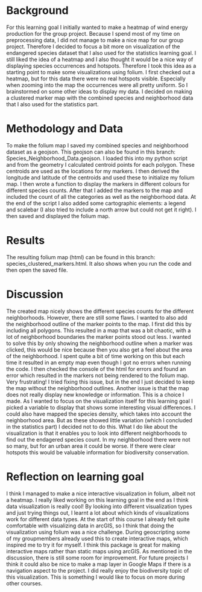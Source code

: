 # Background
For this learning goal I initially wanted to make a heatmap of wind energy production for the group project. Because I spend most of my time on preprocessing data, I did not manage to make a nice map for our group project. Therefore I decided to focus a bit more on visualization of the endangered species dataset that I also used for the statistics learning goal. I still liked the idea of a heatmap and I also thought it would be a nice way of displaying species occurrences and hotspots. Therefore I took this idea as a starting point to make some visualizations using folium. I first checked out a heatmap, but for this data there were no real hotspots visible. Especially when zooming into the map the occurrences were all pretty uniform. So I brainstormed on some other ideas to display my data. I decided on making a clustered marker map with the combined species and neighborhood data that I also used for the statistics part. 
# Methodology and Data
To make the folium map I saved my combined species and neighborhood dataset as a geojson. This geojson can also be found in this branch: Species_Neighborhood_Data.geojson. I loaded this into my python script and from the geometry I calculated centroid points for each polygon. These centroids are used as the locations for my markers. I then derived the longitude and latitude of the centroids and used these to initialize my folium map. I then wrote a function to display the markers in different colours for different species counts. After that I added the markers to the map and included the count of all the categories as well as the neighborhood data. At the end of the script I also added some cartographic elements: a legend and scalebar (I also tried to include a north arrow but could not get it right). I then saved and displayed the folium map.
# Results
The resulting folium map (html) can be found in this branch: species_clustered_markers.html.
It also shows when you run the code and then open the saved file. 
# Discussion
The created map nicely shows the different species counts for the different neighborhoods. However, there are still some flaws. I wanted to also add the neighborhood outline of the marker points to the map. I first did this by including all polygons. This resulted in a map that was a bit chaotic, with a lot of neighborhood boundaries the marker points stood out less. I wanted to solve this by only showing the neighborhood outline when a marker was clicked, this would be nice because then you also get a feel about the area of the neighborhood. I spent quite a bit of time working on this but each time it resulted in an empty map even though I got no errors when running the code. I then checked the console of the html for errors and found an error which resulted in the markers not being rendered to the folium map. Very frustrating! I tried fixing this issue, but in the end I just decided to keep the map without the neighborhood outlines. 
Another issue is that the map does not really display new knowledge or information. This is a choice I made. As I wanted to focus on the visualization itself for this learning goal I picked a variable to display that shows some interesting visual differences. I could also have mapped the species density, which takes into account the neighborhood area. But as these showed little variation (which I concluded in the statistics part) I decided not to do this.
What I do like about the visualization is that it enables you to look into different neighborhoods to find out the endagered species count. In my neighborhood there were not so many, but for an urban area it could be worse. If there were clear hotspots this would be valuable information for biodiversity conservation. 
# Reflection on learning goal
I think I managed to make a nice interactive visualization in folium, albeit not a heatmap. I really liked working on this learning goal in the end as I think data visualization is really cool! By looking into different visualization types and just trying things out, I learnt a lot about which kinds of visualizations work for different data types. At the start of this course I already felt quite comfortable with visualizing data in arcGIS, so I think that doing the visualization using folium was a nice challenge. During geoscripting some of my groupmembers already used this to create interactive maps, which inspired me to try it for myself. I think this package is great for making interactive maps rather than static maps using arcGIS. As mentioned in the discussion, there is still some room for improvement. For future projects I think it could also be nice to make a map layer in Google Maps if there is a navigation aspect to the project. I did really enjoy the biodiversity topic of this visualization. This is something I would like to focus on more during other courses. 
